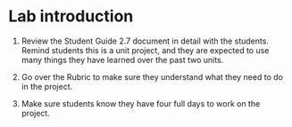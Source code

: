 # Lab introduction

1. Review the Student Guide 2.7 document in detail with the students. Remind students this is a unit project, and they are expected to use many things they have learned over the past two units.
1. Go over the Rubric to make sure they understand what they need to do in the project.

1. Make sure students know they have four full days to work on the project.
